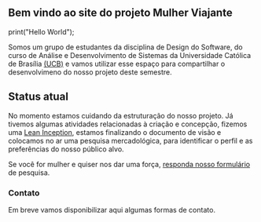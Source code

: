 ## Bem vindo ao site do projeto Mulher Viajante

print("Hello World");

Somos um grupo de estudantes da disciplina de Design do Software, do curso de Análise e Desenvolvimento de Sistemas da Universidade Católica de Brasília [(UCB)](https://ucb.catolica.edu.br/) e vamos utilizar esse espaço para compartilhar o desenvolvimeno do nosso projeto deste semestre.

## Status atual

No momento estamos cuidando da estruturação do nosso projeto. Já tivemos algumas atividades relacionadas à criação e concepção, fizemos uma [Lean Inception](https://www.caroli.org/lean-inception), estamos finalizando o documento de visão e colocamos no ar uma pesquisa mercadológica, para identificar o perfil e as preferências do nosso público alvo.

Se você for mulher e quiser nos dar uma força, [responda nosso formulário](https://bit.ly/viagemAPP) de pesquisa.


### Contato

Em breve vamos disponibilizar aqui algumas formas de contato.
